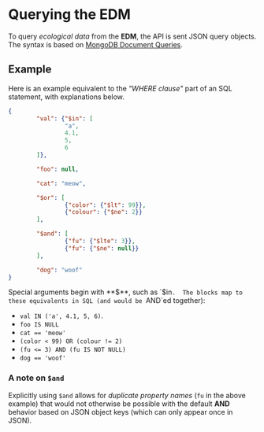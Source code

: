 # Querying the EDM

To query _ecological data_ from the **EDM**, the API is sent JSON query objects.  The syntax is based on
[MongoDB Document Queries](https://docs.mongodb.com/manual/tutorial/query-documents/).


## Example

Here is an example equivalent to the _"WHERE clause"_ part of an SQL statement, with explanations below.

```json
{
        "val": {"$in": [
                "a",
                4.1,
                5,
                6
        ]},

        "foo": null,

        "cat": "meow",

        "$or": [
                {"color": {"$lt": 99}},
                {"colour": {"$ne": 2}}
        ],

        "$and": [
                {"fu": {"$lte": 3}},
                {"fu": {"$ne": null}}
        ],

        "dog": "woof"
}
```

Special arguments begin with **$**, such as `$in`.  The blocks map to these equivalents in SQL (and would be `AND`ed together):

* ` val IN ('a', 4.1, 5, 6) `.
* `foo IS NULL`
* `cat == 'meow'`
* `(color < 99) OR (colour != 2)`
* `(fu <= 3) AND (fu IS NOT NULL)`
* `dog == 'woof'`

### A note on `$and`

Explicitly using `$and` allows for _duplicate property names_ (`fu` in the above example) that would not otherwise be possible with the default
**AND** behavior based on JSON object keys (which can only appear once in JSON).

